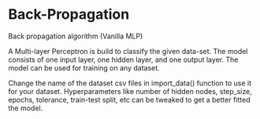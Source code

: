 # Back-Propagation
Back propagation algorithm (Vanilla MLP)

A Multi-layer Perceptron is build to classify the given data-set. The model consists of one input layer, one hidden layer, and one output layer. The model can be used for training on any dataset.

Change the name of the dataset csv files in import_data() function to use it for your dataset. Hyperparameters like number of hidden nodes, step_size, epochs, tolerance, train-test split, etc can be tweaked to get a better fitted the model. 
